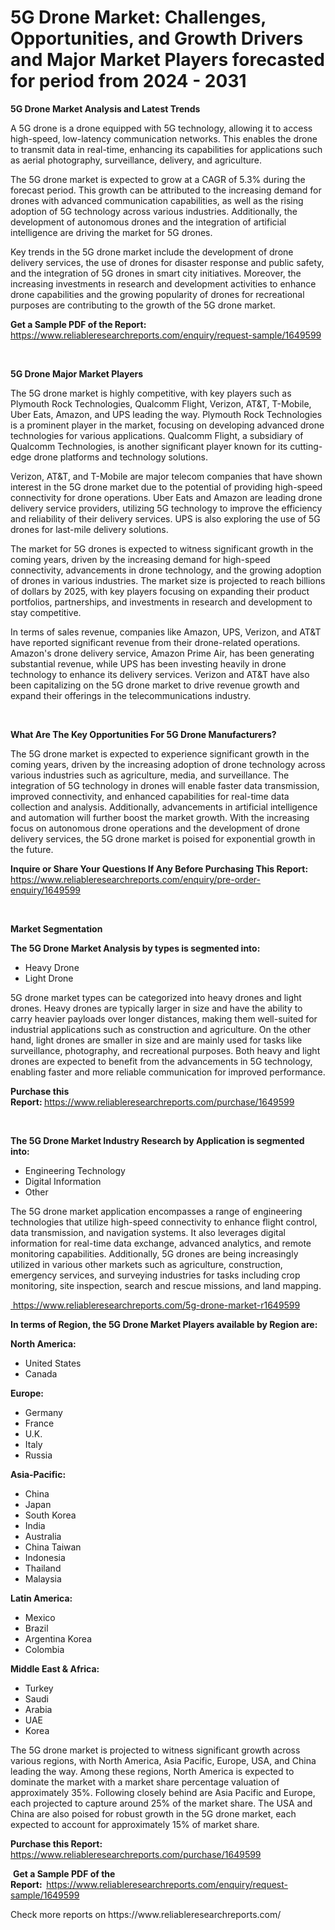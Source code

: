 <p><h1>5G Drone Market: Challenges, Opportunities, and Growth Drivers and Major Market Players forecasted for period from 2024 - 2031</h1></p><p><strong>5G Drone Market Analysis and Latest Trends</strong></p>
<p><p>A 5G drone is a drone equipped with 5G technology, allowing it to access high-speed, low-latency communication networks. This enables the drone to transmit data in real-time, enhancing its capabilities for applications such as aerial photography, surveillance, delivery, and agriculture.</p><p>The 5G drone market is expected to grow at a CAGR of 5.3% during the forecast period. This growth can be attributed to the increasing demand for drones with advanced communication capabilities, as well as the rising adoption of 5G technology across various industries. Additionally, the development of autonomous drones and the integration of artificial intelligence are driving the market for 5G drones.</p><p>Key trends in the 5G drone market include the development of drone delivery services, the use of drones for disaster response and public safety, and the integration of 5G drones in smart city initiatives. Moreover, the increasing investments in research and development activities to enhance drone capabilities and the growing popularity of drones for recreational purposes are contributing to the growth of the 5G drone market.</p></p>
<p><strong>Get a Sample PDF of the Report:&nbsp;</strong> <a href="https://www.reliableresearchreports.com/enquiry/request-sample/1649599">https://www.reliableresearchreports.com/enquiry/request-sample/1649599</a></p>
<p>&nbsp;</p>
<p><strong>5G Drone Major Market Players</strong></p>
<p><p>The 5G drone market is highly competitive, with key players such as Plymouth Rock Technologies, Qualcomm Flight, Verizon, AT&T, T-Mobile, Uber Eats, Amazon, and UPS leading the way. Plymouth Rock Technologies is a prominent player in the market, focusing on developing advanced drone technologies for various applications. Qualcomm Flight, a subsidiary of Qualcomm Technologies, is another significant player known for its cutting-edge drone platforms and technology solutions.</p><p>Verizon, AT&T, and T-Mobile are major telecom companies that have shown interest in the 5G drone market due to the potential of providing high-speed connectivity for drone operations. Uber Eats and Amazon are leading drone delivery service providers, utilizing 5G technology to improve the efficiency and reliability of their delivery services. UPS is also exploring the use of 5G drones for last-mile delivery solutions.</p><p>The market for 5G drones is expected to witness significant growth in the coming years, driven by the increasing demand for high-speed connectivity, advancements in drone technology, and the growing adoption of drones in various industries. The market size is projected to reach billions of dollars by 2025, with key players focusing on expanding their product portfolios, partnerships, and investments in research and development to stay competitive.</p><p>In terms of sales revenue, companies like Amazon, UPS, Verizon, and AT&T have reported significant revenue from their drone-related operations. Amazon's drone delivery service, Amazon Prime Air, has been generating substantial revenue, while UPS has been investing heavily in drone technology to enhance its delivery services. Verizon and AT&T have also been capitalizing on the 5G drone market to drive revenue growth and expand their offerings in the telecommunications industry.</p></p>
<p>&nbsp;</p>
<p><strong>What Are The Key Opportunities For 5G Drone Manufacturers?</strong></p>
<p><p>The 5G drone market is expected to experience significant growth in the coming years, driven by the increasing adoption of drone technology across various industries such as agriculture, media, and surveillance. The integration of 5G technology in drones will enable faster data transmission, improved connectivity, and enhanced capabilities for real-time data collection and analysis. Additionally, advancements in artificial intelligence and automation will further boost the market growth. With the increasing focus on autonomous drone operations and the development of drone delivery services, the 5G drone market is poised for exponential growth in the future.</p></p>
<p><strong>Inquire or Share Your Questions If Any Before Purchasing This Report:</strong> <a href="https://www.reliableresearchreports.com/enquiry/pre-order-enquiry/1649599">https://www.reliableresearchreports.com/enquiry/pre-order-enquiry/1649599</a></p>
<p>&nbsp;</p>
<p><strong>Market Segmentation</strong></p>
<p><strong>The 5G Drone Market Analysis by types is segmented into:</strong></p>
<p><ul><li>Heavy Drone</li><li>Light Drone</li></ul></p>
<p><p>5G drone market types can be categorized into heavy drones and light drones. Heavy drones are typically larger in size and have the ability to carry heavier payloads over longer distances, making them well-suited for industrial applications such as construction and agriculture. On the other hand, light drones are smaller in size and are mainly used for tasks like surveillance, photography, and recreational purposes. Both heavy and light drones are expected to benefit from the advancements in 5G technology, enabling faster and more reliable communication for improved performance.</p></p>
<p><strong>Purchase this Report:&nbsp;</strong><a href="https://www.reliableresearchreports.com/purchase/1649599">https://www.reliableresearchreports.com/purchase/1649599</a></p>
<p>&nbsp;</p>
<p><strong>The 5G Drone Market Industry Research by Application is segmented into:</strong></p>
<p><ul><li>Engineering Technology</li><li>Digital Information</li><li>Other</li></ul></p>
<p><p>The 5G drone market application encompasses a range of engineering technologies that utilize high-speed connectivity to enhance flight control, data transmission, and navigation systems. It also leverages digital information for real-time data exchange, advanced analytics, and remote monitoring capabilities. Additionally, 5G drones are being increasingly utilized in various other markets such as agriculture, construction, emergency services, and surveying industries for tasks including crop monitoring, site inspection, search and rescue missions, and land mapping.</p></p>
<p><a href="https://www.reliableresearchreports.com/5g-drone-market-r1649599">&nbsp;https://www.reliableresearchreports.com/5g-drone-market-r1649599</a></p>
<p><strong>In terms of Region, the 5G Drone Market Players available by Region are:</strong></p>
<p>
    <p> <strong> North America: </strong>
        <ul>
            <li>United States</li>
            <li>Canada</li>
        </ul>
        </p> 
    <p> <strong> Europe: </strong>
        <ul>
            <li>Germany</li>
            <li>France</li>
            <li>U.K.</li>
            <li>Italy</li>
            <li>Russia</li>
        </ul>
        </p> 
    <p> <strong> Asia-Pacific: </strong>
        <ul>
            <li>China</li>
            <li>Japan</li>
            <li>South Korea</li>
            <li>India</li>
            <li>Australia</li>
            <li>China Taiwan</li>
            <li>Indonesia</li>
            <li>Thailand</li>
            <li>Malaysia</li>
        </ul>
        </p> 
    <p> <strong> Latin America: </strong>
        <ul>
            <li>Mexico</li>
            <li>Brazil</li>
            <li>Argentina Korea</li>
            <li>Colombia</li>
        </ul>
        </p> 
    <p> <strong> Middle East & Africa: </strong>
        <ul>
            <li>Turkey</li>
            <li>Saudi</li>
            <li>Arabia</li>
            <li>UAE</li>
            <li>Korea</li>
        </ul>
    </p>
    </p>
<p><p>The 5G drone market is projected to witness significant growth across various regions, with North America, Asia Pacific, Europe, USA, and China leading the way. Among these regions, North America is expected to dominate the market with a market share percentage valuation of approximately 35%. Following closely behind are Asia Pacific and Europe, each projected to capture around 25% of the market share. The USA and China are also poised for robust growth in the 5G drone market, each expected to account for approximately 15% of market share.</p></p>
<p><strong>Purchase this Report: </strong><a href="https://www.reliableresearchreports.com/purchase/1649599">https://www.reliableresearchreports.com/purchase/1649599</a></p>
<p>&nbsp;<strong>Get a Sample PDF of the Report:&nbsp;&nbsp;</strong><a href="https://www.reliableresearchreports.com/enquiry/request-sample/1649599">https://www.reliableresearchreports.com/enquiry/request-sample/1649599</a></p>
<p><strong></strong></p>
<p>Check more reports on https://www.reliableresearchreports.com/</p>